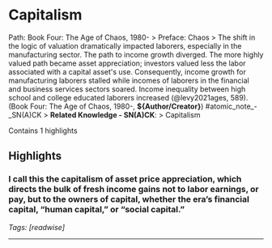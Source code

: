 # Capitalism

Path: Book Four: The Age of Chaos, 1980- > Preface: Chaos > The shift in the logic of valuation dramatically impacted laborers, especially in the manufacturing sector. The path to income growth diverged. The more highly valued path became asset appreciation; investors valued less the labor associated with a capital asset's  use. Consequently, income growth for manufacturing laborers stalled while incomes of laborers in the financial and business services sectors soared. Income inequality between high school and college educated laborers increased (@levy2021ages, 589). (Book Four: The Age of Chaos, 1980-, __${Author/Creator}__) #atomic_note_-_SN(A)CK > **Related Knowledge - SN(A)CK**: > Capitalism

Contains 1 highlights

## Highlights

### I call this the capitalism of asset price appreciation, which directs the bulk of fresh income gains not to labor earnings, or pay, but to the owners of capital, whether the era’s financial capital, “human capital,” or “social capital.”  
*Tags: [readwise]*

---

